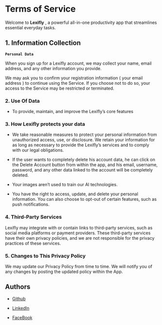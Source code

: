 
# Terms of Service

Welcome to **Lexifly** , a powerful all-in-one productivity app that streamlines essential everyday tasks.

##  1. Information Collection

 **`Personal Data`**

When you sign up for a Lexifly account, we may collect your name, email address, and any other information you provide.

We may ask you to confirm your registration information ( your email address ) to continue using the Service. If you choose not to do so, your access to the Service may be restricted or terminated.

### 2. Use Of Data

 - To provide, maintain, and improve the Lexifly’s core features


### 3. How Lexifly protects your data

- We take reasonable measures to protect your personal information from unauthorized access, use, or disclosure. We retain your information for as long as necessary to provide the Lexifly’s services and to comply with our legal obligations.

- If the user wants to completely delete his account data, he can click on the Delete Account button from within the app, and his email, username, password, and any other data linked to the account will be completely deleted.

- Your images aren’t used to train our AI technologies.

- You have the right to access, update, and delete your personal information. You can also choose to opt-out of certain features, such as push notifications.


### 4. Third-Party Services

Lexifly may integrate with or contain links to third-party services, such as social media platforms or payment providers. These third-party services have their own privacy policies, and we are not responsible for the privacy practices of these services.


### 5. Changes to This Privacy Policy

We may update our Privacy Policy from time to time. We will notify you of any changes by posting the updated policy within the App.

## Authors

- [Github](https://github.com/mohamedelbaiomy)

- [LinkedIn](https://www.linkedin.com/in/mohamed-elbaiomy262003/)

- [FaceBook](https://www.facebook.com/Original262003)


